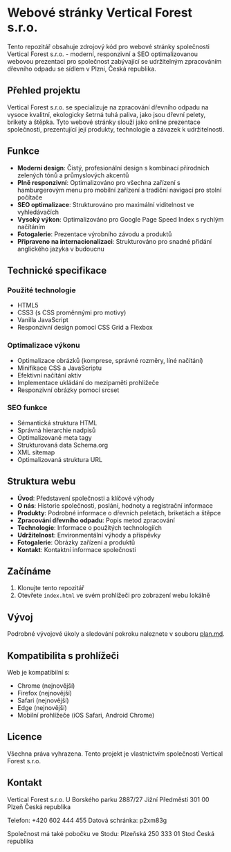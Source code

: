 # Webové stránky Vertical Forest s.r.o.

Tento repozitář obsahuje zdrojový kód pro webové stránky společnosti Vertical Forest s.r.o. - moderní, responzivní a SEO optimalizovanou webovou prezentaci pro společnost zabývající se udržitelným zpracováním dřevního odpadu se sídlem v Plzni, Česká republika.

## Přehled projektu

Vertical Forest s.r.o. se specializuje na zpracování dřevního odpadu na vysoce kvalitní, ekologicky šetrná tuhá paliva, jako jsou dřevní pelety, brikety a štěpka. Tyto webové stránky slouží jako online prezentace společnosti, prezentující její produkty, technologie a závazek k udržitelnosti.

## Funkce

-   **Moderní design**: Čistý, profesionální design s kombinací přírodních zelených tónů a průmyslových akcentů
-   **Plně responzivní**: Optimalizováno pro všechna zařízení s hamburgerovým menu pro mobilní zařízení a tradiční navigací pro stolní počítače
-   **SEO optimalizace**: Strukturováno pro maximální viditelnost ve vyhledávačích
-   **Vysoký výkon**: Optimalizováno pro Google Page Speed Index s rychlým načítáním
-   **Fotogalerie**: Prezentace výrobního závodu a produktů
-   **Připraveno na internacionalizaci**: Strukturováno pro snadné přidání anglického jazyka v budoucnu

## Technické specifikace

### Použité technologie

-   HTML5
-   CSS3 (s CSS proměnnými pro motivy)
-   Vanilla JavaScript
-   Responzivní design pomocí CSS Grid a Flexbox

### Optimalizace výkonu

-   Optimalizace obrázků (komprese, správné rozměry, líné načítání)
-   Minifikace CSS a JavaScriptu
-   Efektivní načítání aktiv
-   Implementace ukládání do mezipaměti prohlížeče
-   Responzivní obrázky pomocí srcset

### SEO funkce

-   Sémantická struktura HTML
-   Správná hierarchie nadpisů
-   Optimalizované meta tagy
-   Strukturovaná data Schema.org
-   XML sitemap
-   Optimalizovaná struktura URL

## Struktura webu

-   **Úvod**: Představení společnosti a klíčové výhody
-   **O nás**: Historie společnosti, poslání, hodnoty a registrační informace
-   **Produkty**: Podrobné informace o dřevních peletách, briketách a štěpce
-   **Zpracování dřevního odpadu**: Popis metod zpracování
-   **Technologie**: Informace o použitých technologiích
-   **Udržitelnost**: Environmentální výhody a příspěvky
-   **Fotogalerie**: Obrázky zařízení a produktů
-   **Kontakt**: Kontaktní informace společnosti

## Začínáme

1.  Klonujte tento repozitář
2.  Otevřete `index.html` ve svém prohlížeči pro zobrazení webu lokálně

## Vývoj

Podrobné vývojové úkoly a sledování pokroku naleznete v souboru [plan.md](plan.md).

## Kompatibilita s prohlížeči

Web je kompatibilní s:

-   Chrome (nejnovější)
-   Firefox (nejnovější)
-   Safari (nejnovější)
-   Edge (nejnovější)
-   Mobilní prohlížeče (iOS Safari, Android Chrome)

## Licence

Všechna práva vyhrazena. Tento projekt je vlastnictvím společnosti Vertical Forest s.r.o.

## Kontakt

Vertical Forest s.r.o.
U Borského parku 2887/27
Jižní Předměstí
301 00 Plzeň
Česká republika

Telefon: +420 602 444 455
Datová schránka: p2xm83g

Společnost má také pobočku ve Stodu:
Plzeňská 250
333 01 Stod
Česká republika
